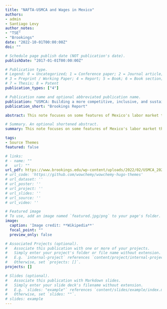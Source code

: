 ```yaml
---
title: "NAFTA-USMCA and Wages in Mexico"
authors:
- admin
- Santiago Levy 
author_notes:
- "TSE"
- "Brookings"
date: "2022-10-01T00:00:00Z"
doi: ""

# Schedule page publish date (NOT publication's date).
publishDate: "2017-01-01T00:00:00Z"

# Publication type.
# Legend: 0 = Uncategorized; 1 = Conference paper; 2 = Journal article;
# 3 = Preprint / Working Paper; 4 = Report; 5 = Book; 6 = Book section;
# 7 = Thesis; 8 = Patent
publication_types: ["4"]

# Publication name and optional abbreviated publication name.
publication: "USMCA: Building a more competitive, inclusive, and sustainable North American economy"
publication_short: "Brookings Report"

abstract: This note focuses on some features of Mexico's labor market that, in our view, are crucial to understand the effects of NAFTA-USMCA on wage in Mexico. In our assessment we find that (i) Despite NAFTA, average wages in Mexico did not increase from their pre-NAFTA levels, although in its absence they would have been marginally lower. (ii) So long as Mexico's current domestic regulations remain -particularly those pertaining to labor and social insurance- it is unlikely that the U.S.-Mexico-Canada Agreement (USMCA), the trade pact that superseded NAFTA in 2019, will lead to higher average wages. (iii) If the USMCA increases labor costs significantly in the USMCA-related segment of the economy, aggregate productivity in Mexico may suffer. 

# Summary. An optional shortened abstract.
summary: This note focuses on some features of Mexico's labor market that, in our view, are crucial to understand the effects of NAFTA-USMCA on wage in Mexico.

tags:
- Source Themes
featured: false

# links: 
# - name: ""
#   url: ""
url_pdf: https://www.brookings.edu/wp-content/uploads/2022/02/USMCA_2022_Report.pdf
# url_code: 'https://github.com/wowchemy/wowchemy-hugo-themes'
# url_dataset: ''
# url_poster: ''
# url_project: ''
# url_slides: ''
# url_source: ''
# url_video: ''

# Featured image
# To use, add an image named `featured.jpg/png` to your page's folder. 
image:
  caption: 'Image credit: **Wikipedia**'
  focal_point: ""
  preview_only: false

# Associated Projects (optional).
#   Associate this publication with one or more of your projects.
#   Simply enter your project's folder or file name without extension.
#   E.g. `internal-project` references `content/project/internal-project/index.md`.
#   Otherwise, set `projects: []`.
projects: []

# Slides (optional).
#   Associate this publication with Markdown slides.
#   Simply enter your slide deck's filename without extension.
#   E.g. `slides: "example"` references `content/slides/example/index.md`.
#   Otherwise, set `slides: ""`.
# slides: example
---
```




